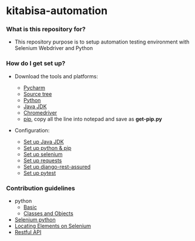 # kitabisa-automation


### What is this repository for? ###

* This repository purpose is to setup automation testing environment with Selenium Webdriver and Python

### How do I get set up? ###

* Download the tools and platforms:
	- [Pycharm](https://www.jetbrains.com/pycharm/download/download-thanks.html?platform=windows&code=PCC)
	- [Source tree](https://product-downloads.atlassian.com/software/sourcetree/windows/ga/SourceTreeSetup-3.3.8.exe)
	- [Python](https://www.python.org/downloads/release/python-381/)
	- [Java JDK](https://www.oracle.com/java/technologies/javase-jdk13-downloads.html#license-lightbox)
	- [Chromedriver](https://chromedriver.storage.googleapis.com/index.html?path=80.0.3987.106/)
	- [pip](https://bootstrap.pypa.io/get-pip.py), copy all the line into notepad and save as **get-pip.py**
	

* Configuration:
	- [Set up Java JDK](https://confluence.atlassian.com/doc/setting-the-java_home-variable-in-windows-8895.html)
	- [Set up python & pip](https://github.com/BurntSushi/nfldb/wiki/Python-&-pip-Windows-installation)
	- [Set up selenium](https://selenium-python.readthedocs.io/installation.html)
	- [Set up requests](https://requests.readthedocs.io/en/master/user/install/)
	- [Set up django-rest-assured](https://django-request.readthedocs.io/en/latest/install.html)
	- [Set up pytest](https://docs.pytest.org/en/latest/getting-started.html)

### Contribution guidelines ###
* python
	* [Basic](https://www.learnpython.org/)
	* [Classes and Objects](https://www.learnpython.org/en/Classes_and_Objects)
* [Selenium python](https://pythonspot.com/category/selenium/)
* [Locating Elements on Selenium](https://selenium-python.readthedocs.io/locating-elements.html)
* [Restful API](https://restfulapi.net/http-status-200-ok/)

